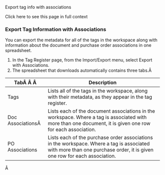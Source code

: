 Export tag info with associations

Click here to see this page in full context

###  Export Tag Information with Associations

You can export the metadata for all of the tags in the workspace along with
information about the document and purchase order associations in one
spreadsheet.

  1. In the Tag Register page, from the Import/Export menu, select Export with Associations. 
  2. The spreadsheet that downloads automatically contains three tabs.Â   

TabÂ Â Â  |  Description   
---|---  
Tags  |  Lists all of the tags in the workspace, along with their metadata, as they appear in the tag register.   
Doc AssociationsÂ  |  Lists each of the document associations in the workspace. Where a tag is associated with more than one document, it is given one row for each association.   
PO Associations  |  Lists each of the purchase order associations in the workspace. Where a tag is associated with more than one purchase order, it is given one row for each association.   
  
  
Â

